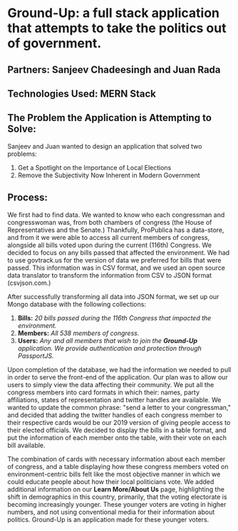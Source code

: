 # Ground-Up: a full stack application that attempts to take the politics out of government.

## Partners: Sanjeev Chadeesingh and Juan Rada

## Technologies Used: MERN Stack

## The Problem the Application is Attempting to Solve:
Sanjeev and Juan wanted to design an application that solved two problems:
1. Get a Spotlight on the Importance of Local Elections
1. Remove the Subjectivity Now Inherent in Modern Government

## Process:
We first had to find data. We wanted to know who each congressman and congresswoman was, from both chambers of congress (the House of Representatives and the Senate.) Thankfully, ProPublica has a data-store, and from it we were able to access all current members of congress, alongside all bills voted upon during the current (116th) Congress. We decided to focus on any bills passed that affected the environment. We had to use govtrack.us for the version of data we preferred for bills that were passed. This information was in CSV format, and we used an open source data translator to transform the information from CSV to JSON format (csvjson.com.) 

After successfully transforming all data into JSON format, we set up our Mongo database with the following collections:
1. **Bills:** *20 bills passed during the 116th Congress that impacted the environment.* 
1. **Members:** *All 538 members of congress.*
1. **Users:** *Any and all members that wish to join the **Ground-Up** application. We provide authentication and protection through PassportJS.*

Upon completion of the database, we had the information we needed to pull in order to serve the front-end of the application. Our plan was to allow our users to simply view the data affecting their community. We put all the congress members into card formats in which their: names, party affiliations, states of representation and twitter handles are available. We wanted to update the common phrase: "send a letter to your congressman," and decided that adding the twitter handles of each congress member to their respective cards would be our 2019 version of giving people access to their elected officials. We decided to display the bills in a table format, and put the information of each member onto the table, with their vote on each bill available. 

The combination of cards with necessary information about each member of congress, and a table displaying how these congress members voted on environment-centric bills felt like the most objective manner in which we could educate people about how their local politicians vote. We added additional information on our **Learn More/About Us** page, highlighting the shift in demographics in this country, primarily, that the voting electorate is becoming increasingly younger. These younger voters are voting in higher numbers, and not using conventional media for their information about politics. Ground-Up is an application made for these younger voters.